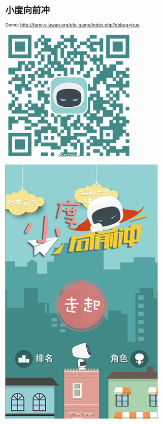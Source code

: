 # 小度向前冲

Demo: http://farm.yiluwan.org/efe-game/index.php?debug=true

![qrcode](./screenshot/qrcode.jpg)

![screenshot1](./screenshot/sc1.jpg)
